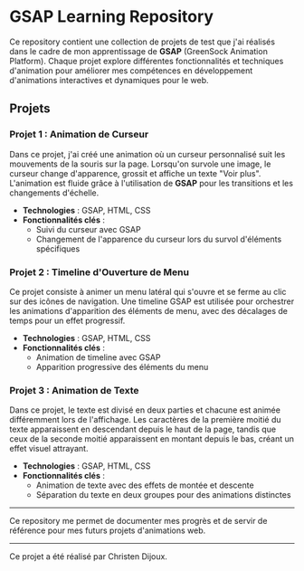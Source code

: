# GSAP Learning Repository

Ce repository contient une collection de projets de test que j'ai réalisés dans le cadre de mon apprentissage de **GSAP** (GreenSock Animation Platform). Chaque projet explore différentes fonctionnalités et techniques d'animation pour améliorer mes compétences en développement d'animations interactives et dynamiques pour le web.

## Projets

### Projet 1 : Animation de Curseur

Dans ce projet, j'ai créé une animation où un curseur personnalisé suit les mouvements de la souris sur la page. Lorsqu'on survole une image, le curseur change d'apparence, grossit et affiche un texte "Voir plus". L'animation est fluide grâce à l'utilisation de **GSAP** pour les transitions et les changements d'échelle.

- **Technologies** : GSAP, HTML, CSS
- **Fonctionnalités clés** : 
  - Suivi du curseur avec GSAP
  - Changement de l'apparence du curseur lors du survol d'éléments spécifiques

### Projet 2 : Timeline d'Ouverture de Menu

Ce projet consiste à animer un menu latéral qui s'ouvre et se ferme au clic sur des icônes de navigation. Une timeline GSAP est utilisée pour orchestrer les animations d'apparition des éléments de menu, avec des décalages de temps pour un effet progressif.

- **Technologies** : GSAP, HTML, CSS
- **Fonctionnalités clés** : 
  - Animation de timeline avec GSAP
  - Apparition progressive des éléments du menu

### Projet 3 : Animation de Texte

Dans ce projet, le texte est divisé en deux parties et chacune est animée différemment lors de l'affichage. Les caractères de la première moitié du texte apparaissent en descendant depuis le haut de la page, tandis que ceux de la seconde moitié apparaissent en montant depuis le bas, créant un effet visuel attrayant.

- **Technologies** : GSAP, HTML, CSS
- **Fonctionnalités clés** : 
  - Animation de texte avec des effets de montée et descente
  - Séparation du texte en deux groupes pour des animations distinctes

---

Ce repository me permet de documenter mes progrès et de servir de référence pour mes futurs projets d'animations web.

---

Ce projet a été réalisé par Christen Dijoux.